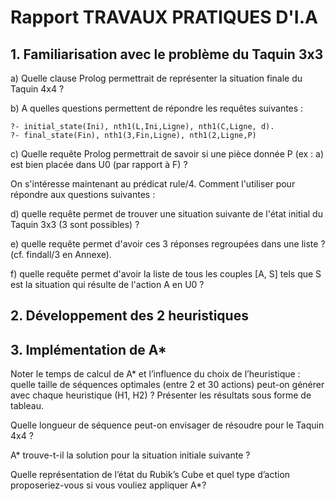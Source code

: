 # Rapport TRAVAUX PRATIQUES D'I.A

## 1. Familiarisation avec le problème du Taquin 3x3

a) Quelle clause Prolog permettrait de représenter la situation finale du Taquin 4x4 ?

b) A quelles questions permettent de répondre les requêtes suivantes :
```
?- initial_state(Ini), nth1(L,Ini,Ligne), nth1(C,Ligne, d).
?- final_state(Fin), nth1(3,Fin,Ligne), nth1(2,Ligne,P)
```

c) Quelle requête Prolog permettrait de savoir si une pièce donnée P (ex : a) est bien placée dans U0 (par rapport à F) ?


On s'intéresse maintenant au prédicat rule/4. Comment l'utiliser pour répondre aux questions suivantes :

d) quelle requête permet de trouver une situation suivante de l'état initial du Taquin 3x3 (3 sont possibles) ?

e) quelle requête permet d'avoir ces 3 réponses regroupées dans une liste ? (cf. findall/3 en Annexe).

f) quelle requête permet d'avoir la liste de tous les couples [A, S] tels que S est la situation qui résulte de l'action A en U0 ?

## 2. Développement des 2 heuristiques

## 3. Implémentation de A*

Noter le temps de calcul de A* et l’influence du choix de l’heuristique : quelle taille de séquences optimales (entre 2 et 30 actions) peut-on générer avec chaque heuristique (H1, H2) ? Présenter les résultats sous forme de tableau.

Quelle longueur de séquence peut-on envisager de résoudre pour le Taquin 4x4 ?

A* trouve-t-il la solution pour la situation initiale suivante ?

Quelle représentation de l’état du Rubik’s Cube et quel type d’action proposeriez-vous si vous vouliez appliquer A*?
